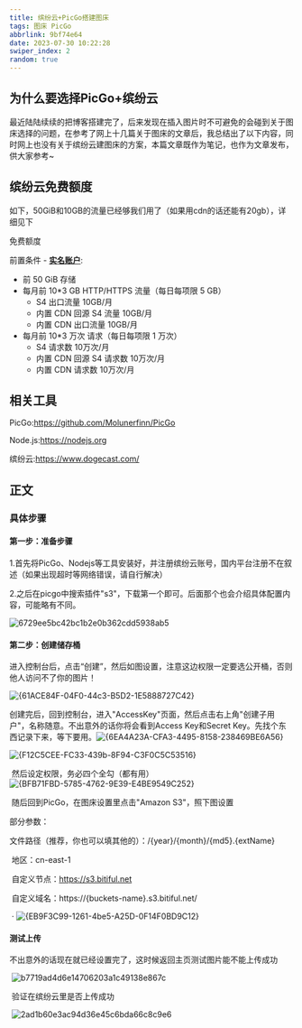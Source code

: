 ```yaml
---
title: 缤纷云+PicGo搭建图床
tags: 图床 PicGo
abbrlink: 9bf74e64
date: 2023-07-30 10:22:28
swiper_index: 2
random: true
---
```


## 为什么要选择PicGo+缤纷云

​		最近陆陆续续的把博客搭建完了，后来发现在插入图片时不可避免的会碰到关于图床选择的问题，在参考了网上十几篇关于图床的文章后，我总结出了以下内容，同时网上也没有关于缤纷云建图床的方案，本篇文章既作为笔记，也作为文章发布，供大家参考~



## 缤纷云免费额度

​		如下，50GiB和10GB的流量已经够我们用了（如果用cdn的话还能有20gb），详细见下

免费额度[](https://www.dogecast.com/docs/prices/basic#免费额度)

前置条件 - [**实名账户**](https://console.bitiful.net/users):

- 前 50 GiB 存储
- 每月前 10*3 GB HTTP/HTTPS 流量（每日每项限 5 GB）
  - S4 出口流量 10GB/月
  - 内置 CDN 回源 S4 流量 10GB/月
  - 内置 CDN 出口流量 10GB/月
- 每月前 10*3 万次 请求（每日每项限 1 万次）
  - S4 请求数 10万次/月
  - 内置 CDN 回源 S4 请求数 10万次/月
  - 内置 CDN 请求数 10万次/月

## 相关工具

PicGo:https://github.com/Molunerfinn/PicGo

Node.js:https://nodejs.org

缤纷云:https://www.dogecast.com/

## 正文

### 		具体步骤

#### 		第一步：准备步骤

​			1.首先将PicGo、Nodejs等工具安装好，并注册缤纷云账号，国内平台注册不在叙述（如果出现超时等网络错误，请自行解决）

​			2.之后在picgo中搜索插件"s3"，下载第一个即可。后面那个也会介绍具体配置内容，可能略有不同。

![6729ee5bc42bc1b2e0b362cdd5938ab5](https://pic.hcwind.site/2023/07/6729ee5bc42bc1b2e0b362cdd5938ab5.png)

#### 第二步：创建储存桶

​			进入控制台后，点击“创建”，然后如图设置，注意这边权限一定要选公开桶，否则他人访问不了你的图片！

![{61ACE84F-04F0-44c3-B5D2-1E5888727C42}](https://pic.hcwind.site/2023/07/ed5e0ad6ed54bbf68e7a63451f1ccfed.png)

​		创建完后，回到控制台，进入"AccessKey"页面，然后点击右上角"创建子用户"，名称随意。不出意外的话你将会看到Access Key和Secret Key。先找个东西记录下来，等下要用。![{6EA4A23A-CFA3-4495-8158-238469BE6A56}](https://pic.hcwind.site/2023/07/2479d493c3702ca1ef00f56ddc18cc39.png)

![{F12C5CEE-FC33-439b-8F94-C3F0C5C53516}](https://pic.hcwind.site/2023/07/263047613a2a07ca1117bd693ae8c863.png)

​			然后设定权限，务必四个全勾（都有用）	 ![{BFB71FBD-5785-4762-9E39-E4BE9549C252}](https://pic.hcwind.site/2023/07/f56463c08d9aa61793eb004af016eb18.png)

​			随后回到PicGo，在图床设置里点击"Amazon S3"，照下图设置

部分参数：

​			文件路径（推荐，你也可以填其他的）：/{year}/{month}/{md5}.{extName}

​			地区：cn-east-1

​			自定义节点：https://s3.bitiful.net

​			自定义域名：https://{buckets-name}.s3.bitiful.net/

​	·				   ![{EB9F3C99-1261-4be5-A25D-0F14F0BD9C12}](https://pic.hcwind.site/2023/07/eaa6eaca38052cb33317fc2301f384c3.png)

#### 			测试上传

​			不出意外的话现在就已经设置完了，这时候返回主页测试图片能不能上传成功

​			![b7719ad4d6e14706203a1c49138e867c](https://pic.hcwind.site/2023/07/b7719ad4d6e14706203a1c49138e867c.png)

​			验证在缤纷云里是否上传成功

​	![2ad1b60e3ac94d36e45c6bda66c8c9e6](http://pic.hcwind.site/2023/07/2ad1b60e3ac94d36e45c6bda66c8c9e6.png)

​		 
